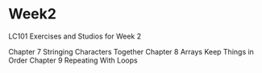 # Week2
LC101 Exercises and Studios for Week 2

Chapter 7 Stringing Characters Together
Chapter 8 Arrays Keep Things in Order
Chapter 9 Repeating With Loops
